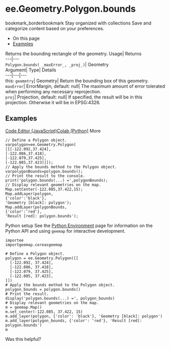  
#  ee.Geometry.Polygon.bounds
bookmark_borderbookmark Stay organized with collections  Save and categorize content based on your preferences.
  * On this page
  * [Examples](https://developers.google.com/earth-engine/apidocs/ee-geometry-polygon-bounds#examples)


Returns the bounding rectangle of the geometry. 
Usage| Returns  
---|---  
`Polygon.bounds( _maxError_, _proj_)`| Geometry  
Argument| Type| Details  
---|---|---  
this: `geometry`| Geometry| Return the bounding box of this geometry.  
`maxError`| ErrorMargin, default: null| The maximum amount of error tolerated when performing any necessary reprojection.  
`proj`| Projection, default: null| If specified, the result will be in this projection. Otherwise it will be in EPSG:4326.  
## Examples
[Code Editor (JavaScript)](https://developers.google.com/earth-engine/apidocs/ee-geometry-polygon-bounds#code-editor-javascript-sample)[Colab (Python)](https://developers.google.com/earth-engine/apidocs/ee-geometry-polygon-bounds#colab-python-sample) More
```
// Define a Polygon object.
varpolygon=ee.Geometry.Polygon(
[[[-122.092,37.424],
[-122.086,37.418],
[-122.079,37.425],
[-122.085,37.423]]]);
// Apply the bounds method to the Polygon object.
varpolygonBounds=polygon.bounds();
// Print the result to the console.
print('polygon.bounds(...) =',polygonBounds);
// Display relevant geometries on the map.
Map.setCenter(-122.085,37.422,15);
Map.addLayer(polygon,
{'color':'black'},
'Geometry [black]: polygon');
Map.addLayer(polygonBounds,
{'color':'red'},
'Result [red]: polygon.bounds');
```
Python setup
See the [ Python Environment](https://developers.google.com/earth-engine/guides/python_install) page for information on the Python API and using `geemap` for interactive development.
```
importee
importgeemap.coreasgeemap
```
```
# Define a Polygon object.
polygon = ee.Geometry.Polygon([[
  [-122.092, 37.424],
  [-122.086, 37.418],
  [-122.079, 37.425],
  [-122.085, 37.423],
]])
# Apply the bounds method to the Polygon object.
polygon_bounds = polygon.bounds()
# Print the result.
display('polygon.bounds(...) =', polygon_bounds)
# Display relevant geometries on the map.
m = geemap.Map()
m.set_center(-122.085, 37.422, 15)
m.add_layer(polygon, {'color': 'black'}, 'Geometry [black]: polygon')
m.add_layer(polygon_bounds, {'color': 'red'}, 'Result [red]: polygon.bounds')
m
```

Was this helpful?
